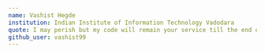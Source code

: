 ```yaml
---
name: Vashist Hegde
institution: Indian Institute of Information Technology Vadodara
quote: I may perish but my code will remain your service till the end of time
github_user: vashist99
---
```

